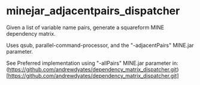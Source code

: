 minejar_adjacentpairs_dispatcher
================================

Given a list of variable name pairs, generate a squareform MINE dependency matrix.

Uses qsub, parallel-command-processor, and the "-adjacentPairs" MINE.jar parameter.

See Preferred implementation using "-allPairs" MINE.jar parameter in:
(https://github.com/andrewdyates/dependency_matrix_dispatcher.git)[https://github.com/andrewdyates/dependency_matrix_dispatcher.git]